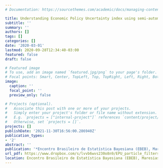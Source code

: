 ```yaml
---
# Documentation: https://sourcethemes.com/academic/docs/managing-content/

title: Understanding Economic Policy Uncertainty index using semi-automatic news classification
subtitle: ''
summary: ''
authors: []
tags: []
categories: []
date: '2020-03-01'
lastmod: 2020-09-28T12:34:40-03:00
featured: false
draft: false

# Featured image
# To use, add an image named `featured.jpg/png` to your page's folder.
# Focal points: Smart, Center, TopLeft, Top, TopRight, Left, Right, BottomLeft, Bottom, BottomRight.
image:
  caption: ''
  focal_point: ''
  preview_only: false

# Projects (optional).
#   Associate this post with one or more of your projects.
#   Simply enter your project's folder or file name without extension.
#   E.g. `projects = ["internal-project"]` references `content/project/deep-learning/index.md`.
#   Otherwise, set `projects = []`.
projects: []
publishDate: '2021-11-30T16:56:00.286940Z'
publication_types:
- '2'
abstract: ''
publication: '*Encontro Brasileiro de Estatística Bayesiana (EBEB), Maresias,Brazil*'
url_pdf: https://www.dropbox.com/s/lvvb6wvs230o8n9/EPU_particle_filters.pdf?dl=0
location: Encontro Brasileiro de Estatística Bayesiana (EBEB), Maresias, Brazil
---
```


